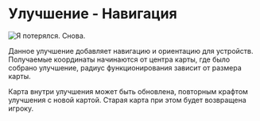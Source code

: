 # Улучшение - Навигация

![Я потерялся. Снова.](oredict:oc:navigationUpgrade)

Данное улучшение добавляет навигацию и ориентацию для устройств. Получаемые координаты начинаются от центра карты, где было собрано улучшение, радиус функционирования зависит от размера карты.

Карта внутри улучшения может быть обновлена, повторным крафтом улучшения с новой картой. Старая карта при этом будет возвращена игроку. 